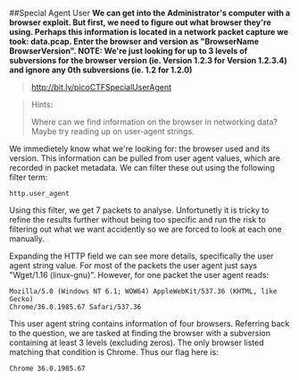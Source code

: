 ##Special Agent User
**We can get into the Administrator's computer with a browser exploit. But first, we need to figure out what browser they're using. Perhaps this information is located in a network packet capture we took: data.pcap. Enter the browser and version as "BrowserName BrowserVersion". NOTE: We're just looking for up to 3 levels of subversions for the browser version (ie. Version 1.2.3 for Version 1.2.3.4) and ignore any 0th subversions (ie. 1.2 for 1.2.0)**
>http://bit.ly/picoCTFSpecialUserAgent

<!----> 
>Hints:
>
>Where can we find information on the browser in networking data? Maybe try reading up on user-agent strings.

We immedietely know what we're looking for: the browser used and its version. This information can be pulled from user agent values, which are recorded in packet metadata. We can filter these out using the following filter term:

```
http.user_agent
```

Using this filter, we get 7 packets to analyse. Unfortunetly it is tricky to refine the results further without being too specific and run the risk to filtering out what we want accidently so we are forced to look at each one manually.

Expanding the HTTP field we can see more details, specifically the user agent string value. For most of the packets the user agent just says "Wget/1.16 (linux-gnu)". However, for one packet the user agent reads:

```
Mozilla/5.0 (Windows NT 6.1; WOW64) AppleWebKit/537.36 (KHTML, like Gecko)
Chrome/36.0.1985.67 Safari/537.36
```

This user agent string contains information of four browsers. Referring back to the question, we are tasked at finding the browser with a subversion containing at least 3 levels (excluding zeros). The only browser listed matching that condition is Chrome. Thus our flag here is:

```
Chrome 36.0.1985.67
```